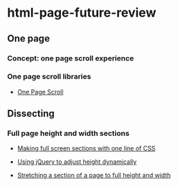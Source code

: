 # html-page-future-review

## One page

### Concept: one page scroll experience 

### One page scroll libraries 

* [One Page Scroll](https://github.com/peachananr/onepage-scroll)

## Dissecting 

### Full page height and width sections

* [Making full screen sections with one line of CSS](https://medium.com/@ckor/make-full-screen-sections-with-1-line-of-css-b82227c75cbd#.1qsgd2sgq)

* [Using jQuery to adjust height dynamically](http://jsfiddle.net/senff/WdF89/1/
)

* [Stretching a section of a page to full height and width](https://css-tricks.com/forums/topic/stretch-a-section-of-page-to-full-height-and-width/)





